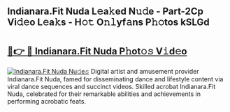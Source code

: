 ## Indianara.Fit Nuda L𝚎a𝚔ed N𝚞𝚍e - Part-2Cp Vi𝚍𝚎o L𝚎a𝚔s - H𝚘𝚝 O𝚗𝚕yf𝚊ns P𝚑𝚘tos kSLGd

# <h2><a href="http://kf33ua0.oniu.top/?m=Indianara.Fit+Nuda">🔗👉 🔴 Indianara.Fit Nuda P𝚑ot𝚘𝚜 V𝚒d𝚎o</a></h2>

[![Indianara.Fit Nuda Nu𝚍e𝚜](https://i.imgur.com/0qMVB7G.gif)](http://kf33ua0.oniu.top/?m=Indianara.Fit+Nuda)
Digital artist and amusement provider Indianara.Fit Nuda, famed for disseminating dance and lifestyle content via viral dance sequences and succinct videos. Skilled acrobat Indianara.Fit Nuda, celebrated for their remarkable abilities and achievements in performing acrobatic feats.  
